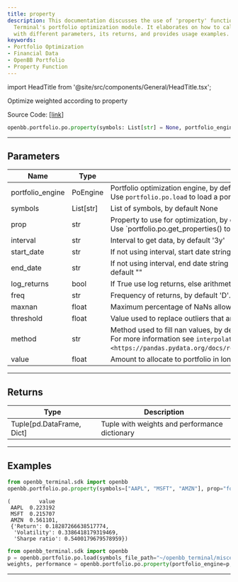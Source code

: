 ```yaml
---
title: property
description: This documentation discusses the use of 'property' function in OpenBB
  Terminal's portfolio optimization module. It elaborates on how to call this function
  with different parameters, its returns, and provides usage examples.
keywords:
- Portfolio Optimization
- Financial Data
- OpenBB Portfolio
- Property Function
---
```


import HeadTitle from '@site/src/components/General/HeadTitle.tsx';

<HeadTitle title="portfolio.po.property - Reference | OpenBB SDK Docs" />

Optimize weighted according to property

Source Code: [[link](https://github.com/OpenBB-finance/OpenBB/tree/main/openbb_terminal/portfolio/portfolio_optimization/po_model.py#L2279)]

```python
openbb.portfolio.po.property(symbols: List[str] = None, portfolio_engine: portfolio_optimization.po_engine.PoEngine = None, prop: str = "marketCap", kwargs: Any)
```

---

## Parameters

| Name | Type | Description | Default | Optional |
| ---- | ---- | ----------- | ------- | -------- |
| portfolio_engine | PoEngine | Portfolio optimization engine, by default None<br/>Use `portfolio.po.load` to load a portfolio engine | None | True |
| symbols | List[str] | List of symbols, by default None | None | True |
| prop | str | Property to use for optimization, by default 'marketCap'<br/>Use `portfolio.po.get_properties() to get a list of available properties | marketCap | True |
| interval | str | Interval to get data, by default '3y' | None | True |
| start_date | str | If not using interval, start date string (YYYY-MM-DD), by default "" | None | True |
| end_date | str | If not using interval, end date string (YYYY-MM-DD). If empty use last weekday, by default "" | None | True |
| log_returns | bool | If True use log returns, else arithmetic returns, by default False | None | True |
| freq | str | Frequency of returns, by default 'D'. Options: 'D' for daily, 'W' for weekly, 'M' for monthly | None | True |
| maxnan | float | Maximum percentage of NaNs allowed in the data, by default 0.05 | None | True |
| threshold | float | Value used to replace outliers that are higher than threshold, by default 0.0 | None | True |
| method | str | Method used to fill nan values, by default 'time'<br/>For more information see `interpolate <https://pandas.pydata.org/docs/reference/api/pandas.DataFrame.interpolate.html>`__. | None | True |
| value | float | Amount to allocate to portfolio in long positions, by default 1.0 | None | True |


---

## Returns

| Type | Description |
| ---- | ----------- |
| Tuple[pd.DataFrame, Dict] | Tuple with weights and performance dictionary |
---

## Examples

```python
from openbb_terminal.sdk import openbb
openbb.portfolio.po.property(symbols=["AAPL", "MSFT", "AMZN"], prop="forwardPE")
```

```
(         value
 AAPL  0.223192
 MSFT  0.215707
 AMZN  0.561101,
 {'Return': 0.18287266638517774,
  'Volatility': 0.3386418179319469,
  'Sharpe ratio': 0.5400179679578959})
```
```python
from openbb_terminal.sdk import openbb
p = openbb.portfolio.po.load(symbols_file_path="~/openbb_terminal/miscellaneous/portfolio_examples/allocation/60_40_Portfolio.xlsx")
weights, performance = openbb.portfolio.po.property(portfolio_engine=p, prop="forwardPE")
```

---
